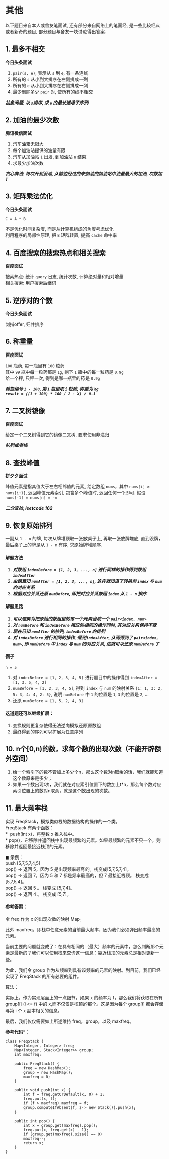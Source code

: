 # 其他

以下题目来自本人或舍友笔面试, 还有部分来自网络上的笔面经, 是一些比较经典或者新奇的题目, 部分题目与舍友一块讨论得出答案. 

## 1. 最多不相交

**今日头条面试** 

1. `pair(s, e)`, 表示从 `s` 到 `e`, 有一条连线
2. 所有的 `s` 从小到大排序在左侧排成一列
3. 所有的 `e` 从小到大排序在右侧排成一列
4. 最少删除多少 `pair` 对, 使所有的线不相交  
 
***抽象问题: 以 `s`排序, 求 `e` 的最长递增子序列***

## 2. 加油的最少次数

**腾讯微信面试**

1. 汽车油箱无限大
2. 每个加油站提供的油量有限
3. 汽车从加油站 `1` 出发, 到加油站 `n` 结束
4. 求最少加油次数

***贪心算法: 每次开到没油, 从前边经过的未加油的加油站中油量最大的加油, 次数加 1***

## 3. 矩阵乘法优化

**今日头条面试**  

`C = A * B`  

不是优化时间复杂度, 而是从计算机组成的角度考虑优化  
利用程序的局部性原理, 把 `B` 矩阵转置, 提高 `cache` 命中率

## 4. 百度搜索的搜索热点和相关搜索

**百度面试**  

搜索热点: 统计 `query` 日志, 统计次数, 计算绝对量和相对增量   
相关搜索: 用户搜索后继词

## 5. 逆序对的个数

**今日头条面试**  
 
剑指offer, 归并排序

## 6. 称重量

**百度面试**  

`100` 瓶药, 每一瓶里有 `100` 粒药  
 其中 `99` 瓶中每一粒药都是 `1g`, 剩下 `1` 瓶中的每一粒药是 `0.9g`   
 给一个秤, 只秤一次, 得到是哪一瓶里的药是 `0.9g`   
 
 ***药瓶编号 `1 - 100`, 第 `i` 瓶里取 `i` 粒药, 称重为 `Xg`***   
 ***`result = ((1 + 100) * 100 / 2 - X) / 0.1`***
 
## 7. 二叉树镜像

**百度面试**

给定一个二叉树得到它的镜像二叉树, 要求使用非递归   

***队列或者栈***

## 8. 查找峰值

**拼夕夕面试**

峰值元素是指其值大于左右相邻值的元素, 给定数组 `nums`，其中 `nums[i] ≠ nums[i+1]`, 返回峰值元素索引, 包含多个峰值时, 返回任何一个即可.
假设 `nums[-1] = nums[n] = -∞`

***二分查找, leetcode 162***

## 9. 恢复原始排列

一副从 `1 - n` 的牌, 每次从牌堆顶取一张放桌子上, 再取一张放牌堆底, 直到没牌，最后桌子上的牌是从 `1 - n` 有序, 求原始牌堆顺序.   

#### 解题方法

1. ***对数组 `indexBefore = [1, 2, 3, ..., n]` 进行同样的操作得到数组 `indexAfter`***
2. ***由题意知 `numAfter = [1, 2, 3, ..., n]`, 这样就知道了转换前 `index` 与 `num` 的对应关系***
3. ***根据对应关系还原 `numBefore`, 即把对应关系按照 `index` 从 `1 - n` 排序***

#### 解题思路

1. ***可以理解为把原始的数组里的每一个元素当成一个 `pair<index, num>`***   
2. ***对 `numBefore` 和 `indexBefore` 相应的相同的操作同时, 其对应关系保持不变***   
3. ***现在已知 `numAfter` 的排列, `indexBefore` 的排列***   
4. ***对 `indexBefore` 进行相同的操作, 得到`indexAfter`, 从而得到了 `pair<index, num>`, 即 `numBefore` 中 `index` 与 `num` 的对应关系, 这就可以还原 `numBefore` 了***

#### 例子
`n = 5`

1. 对 `indexBefore = [1, 2, 3, 4, 5]` 进行题目中的操作得到 `indexAfter = [1, 3, 5, 4, 2]`   
2. `numBefore = [1, 2, 3, 4, 5]`, 得到 `index` 与 `num` 的映射关系 `{1: 1, 3: 2, 5: 3, 4: 4, 2: 5}`, 说明 `numBefore` 中 `1` 的位置是 `1`, `3` 的位置是 `2`, ...   
3. 还原 `numBefore = [1, 5, 2, 4, 3]`

#### 这道题还可以继续扩展：

1. 变换规则更复杂使得无法逆向模拟还原原数组
2. 最终得到的序列可以扩展为任意序列


## 10. n个[0,n)的数，求每个数的出现次数（不能开辟额外空间）
1. 给一个索引下的数不管加上多少个n，那么这个数对n取余的话，我们就能知道这个数原来是多少；
2. 如果一个数出现t次，我们就在对应索引位置下的数加上t*n，那么每个数对应索引位置上的数对n取余，就是这个数出现的次数。

## 11. 最大频率栈
实现 FreqStack，模拟类似栈的数据结构的操作的一个类。      
FreqStack 有两个函数：   
    *  push(int x)，将整数 x 推入栈中。   
    * pop()，它移除并返回栈中出现最频繁的元素。如果最频繁的元素不只一个，则移除并返回最接近栈顶的元素。   
    
◼ 示例：   
push [5,7,5,7,4,5]   
pop() -> 返回 5，因为 5 是出现频率最高的。栈变成[5,7,5,7,4]。   
pop() -> 返回 7，因为 5 和 7 都是频率最高的，但 7 最接近栈顶。 栈变成 [5,7,5,4]。   
pop() -> 返回 5 。 栈变成 [5,7,4]。   
pop() -> 返回 4 。 栈变成 [5,7]。


#### **参考答案**：

令 freq 作为 x 的出现次数的映射 Map。

此外 maxfreq，即栈中任意元素的当前最大频率，因为我们必须弹出频率最高的元素。

当前主要的问题就变成了：在具有相同的（最大）频率的元素中，怎么判断那个元素是最新的？我们可以使用栈来查询这一信息：靠近栈顶的元素总是相对更新一些。

为此，我们令 group 作为从频率到具有该频率的元素的映射。到目前，我们已经实现了 FreqStack 的所有必要的组件。

算法：

实际上，作为实现层面上的一点细节，如果 x 的频率为 f，那么我们将获取在所有 group[i] (i <= f) 中的 x,而不仅仅是栈顶的那个。这是因为每个 group[i] 都会存储与第 i 个 x 副本相关的信息。

最后，我们仅仅需要如上所述维持 freq，group，以及 maxfreq。

**参考代码***：
```
class FreqStack {
    Map<Integer, Integer> freq;
    Map<Integer, Stack<Integer>> group;
    int maxfreq;

    public FreqStack() {
        freq = new HashMap();
        group = new HashMap();
        maxfreq = 0;
    }
    
    public void push(int x) {
        int f = freq.getOrDefault(x, 0) + 1;
        freq.put(x, f);
        if (f > maxfreq) maxfreq = f;
        group.computeIfAbsent(f, z-> new Stack()).push(x);
    }
    
    public int pop() {
        int x = group.get(maxfreq).pop();
        freq.put(x, freq.get(x) - 1);
        if (group.get(maxfreq).size() == 0)
        maxfreq--;
        return x;
    }
}
```


